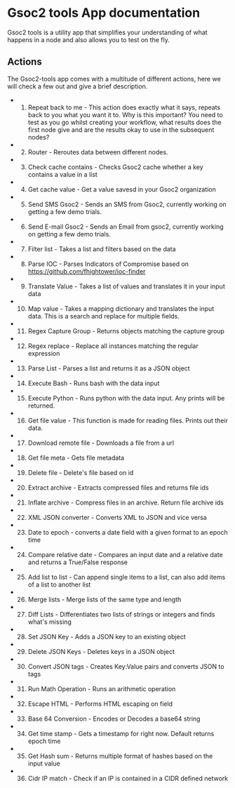 # Gsoc2 tools App documentation
Gsoc2 tools is a utility app that simplifies your understanding of what happens in a node and also allows you to test on the fly.


## Actions
The Gsoc2-tools app comes with a multitude of different actions, here we will check a few out and give a brief description. 

- 1. Repeat back to me - This action does exactly what it says, repeats back to you what you want it to. Why is this important? You need to test as you go whilst creating your workflow, what results does the first node give and are the results okay to use in the subsequent nodes?
- 2. Router - Reroutes data between different nodes.
- 3. Check cache contains - Checks Gsoc2 cache whether a key contains a value in a list
- 4. Get cache value - Get a value savesd in your Gsoc2 organization
- 5. Send SMS Gsoc2 - Sends an SMS from Gsoc2, currently working on getting a few demo trials.
- 6. Send E-mail Gsoc2 - Sends an Email from gsoc2, currently working on getting a few demo trials.
- 7. Filter list - Takes a list and filters based on the data
- 8. Parse IOC - Parses Indicators of Compromise based on https://github.com/fhightower/ioc-finder
- 9. Translate Value - Takes a list of values and translates it in your input data
- 10. Map value - Takes a mapping dictionary and translates the input data. This is a search and replace for multiple fields.
- 11. Regex Capture Group - Returns objects matching the capture group
- 12. Regex replace - Replace all instances matching the regular expression
- 13. Parse List - Parses a list and  returns it as a JSON object
- 14. Execute Bash - Runs bash with the data input
- 15. Execute Python - Runs python with the data input. Any prints will be returned.
- 16. Get file value - This function is made for reading files. Prints out their data.
- 17. Download remote file - Downloads a file from a url
- 18. Get file meta - Gets file metadata
- 19. Delete file - Delete's file based on id
- 20. Extract archive - Extracts compressed files and returns file ids
- 21. Inflate archive - Compress files in an archive. Return file archive ids
- 22. XML JSON converter - Converts XML to JSON and vice versa
- 23. Date to epoch - converts a date field with a given format to an epoch time
- 24. Compare relative date - Compares an input date and a relative date and returns a True/False response
- 25. Add list to list - Can append single items to a list, can also add items of a list to another list
- 26. Merge lists - Merge lists of the same type and length
- 27. Diff Lists - Differentiates two lists of strings or integers and finds what's missing
- 28. Set JSON Key - Adds a JSON key to an existing object
- 29. Delete JSON Keys - Deletes keys in a JSON object
- 30. Convert JSON tags - Creates Key:Value pairs and converts JSON to tags
- 31. Run Math Operation - Runs an arithmetic operation
- 32. Escape HTML - Performs HTML escaping on field
- 33. Base 64 Conversion - Encodes or Decodes a base64 string
- 34. Get time stamp - Gets a timestamp for right now. Default returns epoch time
- 35. Get Hash sum - Returns multiple format of hashes based on the input value
- 36. Cidr IP match - Check if an IP is contained in a CIDR defined network
